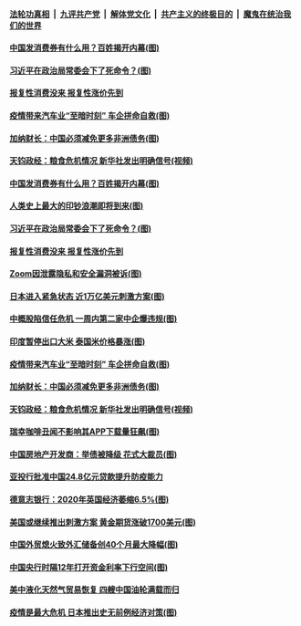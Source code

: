 ####  [法轮功真相](../../../../basic/blob/master/README.md?t=04091530) &nbsp;|&nbsp; [九评共产党](../../../../9ping.md/blob/master/README.md?t=04091530) &nbsp;|&nbsp; [解体党文化](../../../../jtdwh.md/blob/master/README.md?t=04091530)  &nbsp;|&nbsp; [共产主义的终极目的](../../../../gczydzjmd.md/blob/master/README.md?t=04091530) &nbsp;|&nbsp; [魔鬼在统治我们的世界](../../../../mgztzwmdsj.md/blob/master/README.md?t=04091530) 

#### [中国发消费券有什么用？百姓揭开内幕(图)](../pages/p5/929097.md?t=04091530) 

#### [习近平在政治局常委会下了死命令？(图)](../pages/p5/929105.md?t=04091530) 

#### [报复性消费没来 报复性涨价先到](../pages/p5/929117.md?t=04091530) 

#### [疫情带来汽车业“至暗时刻” 车企拼命自救(图)](../pages/p5/929085.md?t=04091530) 

#### [加纳财长：中国必须减免更多非洲债务(图)](../pages/p5/929070.md?t=04091530) 

#### [天钧政经：粮食危机情况 新华社发出明确信号(视频)](../pages/p5/929066.md?t=04091530) 

#### [中国发消费券有什么用？百姓揭开内幕(图)](../pages/p5/929097.md?t=04091530) 

#### [人类史上最大的印钞浪潮即将到来(图)](../pages/p5/929120.md?t=04091530) 

#### [习近平在政治局常委会下了死命令？(图)](../pages/p5/929105.md?t=04091530) 

#### [报复性消费没来 报复性涨价先到](../pages/p5/929117.md?t=04091530) 

#### [Zoom因泄露隐私和安全漏洞被诉(图)](../pages/p5/929115.md?t=04091530) 

#### [日本进入紧急状态 近1万亿美元刺激方案(图)](../pages/p5/929114.md?t=04091530) 

#### [中概股陷信任危机 一周内第二家中企爆违规(图)](../pages/p5/929100.md?t=04091530) 

#### [印度暂停出口大米 泰国米价格暴涨(图)](../pages/p5/929099.md?t=04091530) 

#### [疫情带来汽车业“至暗时刻” 车企拼命自救(图)](../pages/p5/929085.md?t=04091530) 

#### [加纳财长：中国必须减免更多非洲债务(图)](../pages/p5/929070.md?t=04091530) 

#### [天钧政经：粮食危机情况 新华社发出明确信号(视频)](../pages/p5/929066.md?t=04091530) 

#### [瑞幸咖啡丑闻不影响其APP下载量狂飙(图)](../pages/p5/929020.md?t=04091530) 

#### [中国房地产开发商：举债被降级 花式大裁员(图)](../pages/p5/928949.md?t=04091530) 

#### [亚投行批准中国24.8亿元贷款提升防疫能力](../pages/p5/929018.md?t=04091530) 

#### [德意志银行：2020年英国经济萎缩6.5%(图)](../pages/p5/928984.md?t=04091530) 

#### [美国或继续推出刺激方案 黄金期货涨破1700美元(图)](../pages/p5/928964.md?t=04091530) 

#### [中国外贸熄火致外汇储备创40个月最大降幅(图)](../pages/p5/928951.md?t=04091530) 

#### [中国央行时隔12年打开资金利率下行空间(图)](../pages/p5/928947.md?t=04091530) 

#### [美中液化天然气贸易恢复 四艘中国油轮满载而归](../pages/p5/928942.md?t=04091530) 

#### [疫情是最大危机 日本推出史无前例经济对策(图)](../pages/p5/928922.md?t=04091530) 

